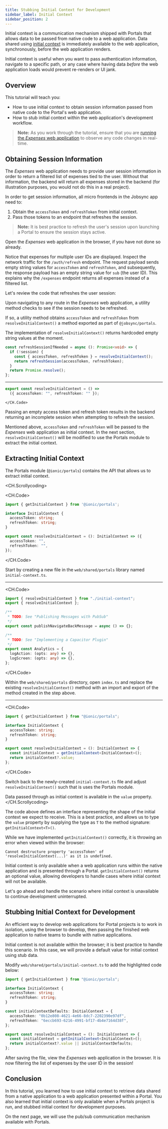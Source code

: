```yaml
---
title: Stubbing Initial Context for Development
sidebar_label: Initial Context
sidebar_position: 2
---
```


Initial context is a communication mechanism shipped with Portals that allows data to be passed from native code to a web application. Data shared using <a href="https://ionic.io/docs/portals/choosing-a-communication#initial-context" target="_blank">initial context</a> is immediately available to the web application, synchronously, before the web application renders. 

Initial context is useful when you want to pass authentication information, navigate to a specific path, or any case where having data _before_ the web application loads would prevent re-renders or UI jank.  

## Overview

This tutorial will teach you:

- How to use initial context to obtain session information passed from native code to the Portal's web application.
- How to stub initial context within the web application's development workflow. 

> **Note:** As you work through the tutorial, ensure that you are [running the _Expenses_ web application](./overview#running-the-expenses-web-application) to observe any code changes in real-time.

## Obtaining Session Information

The _Expenses_ web application needs to provide user session information in order to return a filtered list of expenses tied to the user. Without that information, the backend will return all expenses stored in the backend (for illustration purposes, you would not do this in a real project).

In order to get session information, all micro frontends in the Jobsync app need to:

1. Obtain the `accessToken` and `refreshToken` from initial context.
2. Pass those tokens to an endpoint that refreshes the session.

> **Note:** It is best practice to refresh the user's session upon launching a Portal to ensure the session stays active.

Open the _Expenses_ web application in the browser, if you have not done so already. 

Notice that expenses for multiple user IDs are displayed. Inspect the network traffic for the `/auth/refresh` endpoint. The request payload sends empty string values for `accessToken` and `refreshToken`, and subsequently, the response payload has an empty string value for `sub` (the user ID). This explains why the `/expenses` endpoint returns all expenses instead of a filtered list.

Let's review the code that refreshes the user session:

<div style={{ display: 'grid', gridTemplateColumns: '1fr 1fr', gap: '20px' }}>

  <div>

  Upon navigating to any route in the _Expenses_ web application, a utility method checks to see if the session needs to be refreshed.

  If so, a utility method obtains `accessToken` and `refreshToken` from `resolveInitialContext()` a method exported as part of `@jobsync/portals`.
  
  The implementation of `resolveInitialContext()` returns hardcoded empty string values at the moment. 

  </div>

  <div>
    <CH.Code>

```typescript web/apps/expenses/src/router.ts
const refreshSessionIfNeeded = async (): Promise<void> => {
  if (!session) {
    const { accessToken, refreshToken } = resolveInitialContext();
    return refreshSession(accessToken, refreshToken);
  }
  return Promise.resolve();
};
```
---
```typescript web/shared/portals/index.ts
export const resolveInitialContext = () => 
  ({ accessToken: "", refreshToken: "" });
```
    </CH.Code>

  </div>
</div>

Passing an empty access token and refresh token results in the backend returning an incomplete session when attempting to refresh the session.

Mentioned above, `accessToken` and `refreshToken` will be passed to the _Expenses_ web application as initial context. In the next section, `resolveInitialContext()` will be modified to use the Portals module to extract the initial context.

## Extracting Initial Context

The Portals module (`@ionic/portals`) contains the API that allows us to extract initial context.

<CH.Scrollycoding>

<CH.Code>

```typescript web/shared/portals/initial-context.ts
import { getInitialContext } from '@ionic/portals';

interface InitialContext {
  accessToken: string;
  refreshToken: string;
}

export const resolveInitialContext = (): InitialContext => ({
  accessToken: "",
  refreshToken: "",
});
```

</CH.Code>

Start by creating a new file in the `web/shared/portals` library named `initial-context.ts`. 

---

<CH.Code>

```typescript web/shared/portals/index.ts focus=1:2
import { resolveInitialContext } from "./initial-context";
export { resolveInitialContext };

/**
 * TODO: See "Publishing Messages with PubSub"
 */
export const publishNavigateBackMessage = async () => {};

/**
 * TODO: See "Implementing a Capacitor Plugin"
 */
export const Analytics = {
  logAction: (opts: any) => {},
  logScreen: (opts: any) => {},
};
```

</CH.Code>

Within the `web/shared/portals` directory, open `index.ts` and replace the existing `resolveInitialContext()` method with an import and export of the method created in the step above.

---

<CH.Code>

```typescript web/shared/portals/initial-context.ts focus=8:11
import { getInitialContext } from "@ionic/portals";

interface InitialContext {
  accessToken: string;
  refreshToken: string;
}

export const resolveInitialContext = (): InitialContext => {
  const initialContext = getInitialContext<InitialContext>();
  return initialContext?.value;
};
```

</CH.Code>

Switch back to the newly-created `initial-context.ts` file and adjust `resolveInitialContext()` such that is uses the Portals module.

Data passed through as initial context is available in the `value` property.
</CH.Scrollycoding>


The code above defines an interface representing the shape of the initial context we expect to receive. This is a best practice, and allows us to type the `value` property by supplying the type as `T` to the method signature: `getInitialContext<T>()`. 

While we have implemented `getInitialContext()` correctly, it is throwing an error when viewed within the browser:

```
Cannot destructure property 'accessToken' of 'resolveInitialContext(...)' as it is undefined.
```

Initial context is only available when a web application runs within the native application and is presented through a Portal. `getInitialContext()` returns an optional value, allowing developers to handle cases where initial context will not be available. 

Let's go ahead and handle the scenario where initial context is unavailable to continue development uninterrupted. 

## Stubbing Initial Context for Development

An efficient way to develop web applications for Portal projects is to work in isolation, using the browser to develop, then passing the finished web application to native teams to bundle with native applications.

Initial context is not available within the browser; it is best practice to handle this scenario. In this case, we will provide a default value for initial context using stub data.

Modify `web/shared/portals/initial-context.ts` to add the highlighted code below:

```typescript web/shared/portals/initial-context.ts focus=8:11,15[31:57]
import { getInitialContext } from "@ionic/portals";

interface InitialContext {
  accessToken: string;
  refreshToken: string;
}

const initialContextDefaults: InitialContext = {
  accessToken: "0b12e808-4621-4e66-8dc7-2202390e97df",
  refreshToken: "6eccb693-6216-4991-bf17-4b4e7164d38f",
};

export const resolveInitialContext = (): InitialContext => {
  const initialContext = getInitialContext<InitialContext>();
  return initialContext?.value || initialContextDefaults;
};

```

After saving the file, view the _Expenses_ web application in the browser. It is now filtering the list of expenses by the user ID in the session!

## Conclusion

In this tutorial, you learned how to use initial context to retrieve data shared from a native application to a web application presented within a Portal. You also learned that initial context is only available when a Portals project is run, and stubbed initial context for development purposes.

On the next page, we will use the pub/sub communication mechanism available with Portals. 